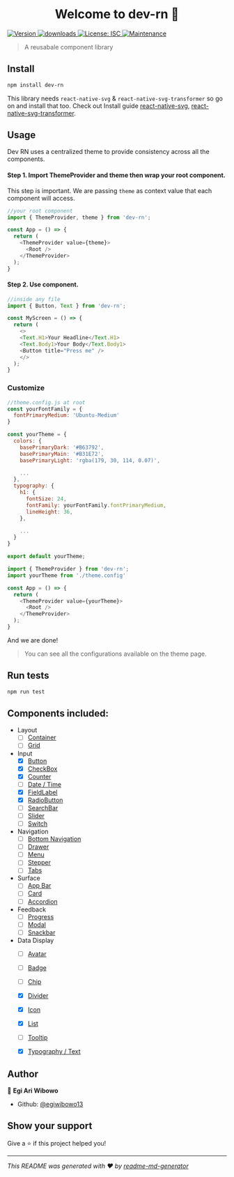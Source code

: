 <h1 align="center">Welcome to dev-rn 👋</h1>
<p>
  <a href="https://www.npmjs.com/package/dev-rn" target="_blank">
    <img alt="Version" src="https://img.shields.io/npm/v/dev-rn.svg?color=blue">
  </a>
    <a href="https://www.npmjs.com/package/dev-rn">
    <img alt="downloads" src="https://img.shields.io/npm/dm/dev-rn.svg?color=blue" target="_blank" />
  </a>
  <a href="#" target="_blank">
    <img alt="License: ISC" src="https://img.shields.io/badge/License-ISC-yellow.svg" />
  </a>
    <a href="https://github.com/iamshadmirza/react-native-design-system/graphs/commit-activity">
    <img alt="Maintenance" src="https://img.shields.io/badge/Maintained%3F-yes-green.svg" target="_blank" />
  </a>
</p>

> A reusabale component library

## Install

```sh
npm install dev-rn
```

This library needs `react-native-svg` & `react-native-svg-transformer` so go on and install that too. Check out Install guide [react-native-svg](https://github.com/react-native-svg/react-native-svg#installation), [react-native-svg-transformer](https://github.com/kristerkari/react-native-svg-transformer).


## Usage
Dev RN uses a centralized theme to provide consistency across all the components.

#### Step 1. Import ThemeProvider and theme then wrap your root component.
This step is important. We are passing `theme` as context value that each component will access.

```js
//your root component
import { ThemeProvider, theme } from 'dev-rn';

const App = () => {
  return (
    <ThemeProvider value={theme}>
      <Root />
    </ThemeProvider>
  );
}
```

#### Step 2. Use component.

```js
//inside any file
import { Button, Text } from 'dev-rn';

const MyScreen = () => {
  return (
    <>
    <Text.H1>Your Headline</Text.H1>
    <Text.Body1>Your Body</Text.Body1>
    <Button title="Press me" />
    </>
  );
}
```


### Customize

```js
//theme.config.js at root
const yourFontFamily = {
  fontPrimaryMedium: 'Ubuntu-Medium'
}

const yourTheme = {
  colors: {
    basePrimaryDark: '#B63792',
    basePrimaryMain: '#B31E72',
    basePrimaryLight: 'rgba(179, 30, 114, 0.07)',

    ...
  },
  typography: {
    h1: {
      fontSize: 24,
      fontFamily: yourFontFamily.fontPrimaryMedium,
      lineHeight: 36,
    },

    ...
  }
}

export default yourTheme;
```


```js
import { ThemeProvider } from 'dev-rn';
import yourTheme from './theme.config'

const App = () => {
  return (
    <ThemeProvider value={yourTheme}>
      <Root />
    </ThemeProvider>
  );
}
```

And we are done!
> You can see all the configurations available on the theme page.

## Run tests

```sh
npm run test
```

## Components included:

- Layout
  - [ ] [Container](src/)
  - [ ] [Grid](src/)
- Input
  - [x] [Button](src/components/Input/Button/Button.js)
  - [x] [CheckBox](src/)
  - [x] [Counter](src/components/Input/Counter/Counter.js)
  - [ ] [Date / Time](src/)
  - [x] [FieldLabel](src/components/Input/FieldLabel/FieldLabel.js)
  - [x] [RadioButton](src/components/Input/RadioButton/RadioButton/RadioButton.js)
  - [ ] [SearchBar](src/)
  - [ ] [Slider](src/)
  - [ ] [Switch](src/)
- Navigation
  - [ ] [Bottom Navigation](src/)
  - [ ] [Drawer](src/)
  - [ ] [Menu](src/)
  - [ ] [Stepper](src/)
  - [ ] [Tabs](src/)
- Surface
  - [ ] [App Bar](src/)
  - [ ] [Card](src/)
  - [ ] [Accordion](src/)
- Feedback
  - [ ] [Progress](src/)
  - [ ] [Modal](src/)
  - [ ] [Snackbar](src/)
- Data Display
  - [ ] [Avatar](src/)
  - [ ] [Badge](src/)
  - [ ] [Chip](src/)
  - [x] [Divider](src/)
  - [x] [Icon](src/components/DataDisplay/Icon/Icon.js)
  - [x] [List](src/components/DataDisplay/List/List.js)
  - [ ] [Tooltip](src/)
  - [x] [Typography / Text](src/components/DataDisplay/Text/Text.js)


## Author

👤 **Egi Ari Wibowo**

* Github: [@egiwibowo13](https://github.com/egiwibowo13)

## Show your support

Give a ⭐️ if this project helped you!

***
_This README was generated with ❤️ by [readme-md-generator](https://github.com/kefranabg/readme-md-generator)_